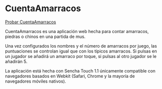 # CuentaAmarracos
[Probar CuentaAmarracos](http://cuenta.yonkiblog.com)

CuentaAmarracos es una aplicación web hecha para contar amarracos, piedras o chinos en una partida de mus. 

Una vez configurados los nombres y el número de amarracos por juego, las puntuaciones se controlan igual que con los típicos amarracos. Si pulsas en un jugador se añadirá un amarraco por toque, si pulsas al otro jugador se le añadirán 5.

La aplicación está hecha con Sencha Touch 1.1 únicamente compatible con navegadores basados en Webkit (Safari, Chrome y la mayoría de navegadores móviles nativos). 

